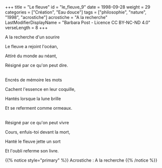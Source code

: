 +++
title = "Le fleuve"
id = "le_fleuve_9"
date = 1998-09-28
weight = 29
categories = ["Création", "Eau douce"]
tags = ["philosophie", "nature", "1998", "acrostiche"]
acrostiche = "A la recherche"
LastModifierDisplayName = "Barbara Post - Licence CC BY-NC-ND 4.0"
verseLength = 8
+++

A la recherche d'un sourire

Le fleuve a rejoint l'océan,

Attiré du monde au néant,

Résigné par ce qu'on peut dire.

 \
Encrés de mémoire les mots

Cachent l'essence en leur coquille,

Hantés lorsque la lune brille

Et se referment comme ormeaux.

 \
Résigné par ce qu'on peut vivre

Cours, enfuis-toi devant la mort,

Hanté le fleuve jette un sort

Et l'oubli referme son livre.

{{% notice style="primary" %}}
Acrostiche : A la recherche
{{% /notice %}}
